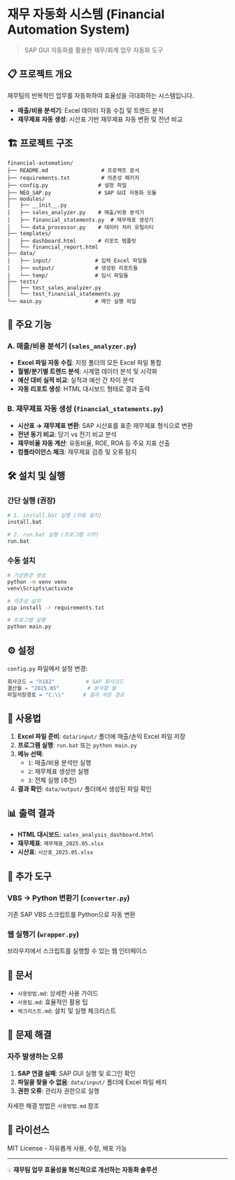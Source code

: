 # 재무 자동화 시스템 (Financial Automation System)

> SAP GUI 자동화를 활용한 재무/회계 업무 자동화 도구

## 📋 프로젝트 개요

재무팀의 반복적인 업무를 자동화하여 효율성을 극대화하는 시스템입니다.
- **매출/비용 분석기**: Excel 데이터 자동 수집 및 트렌드 분석
- **재무제표 자동 생성**: 시산표 기반 재무제표 자동 변환 및 전년 비교

## 🏗️ 프로젝트 구조

```
financial-automation/
├── README.md                 # 프로젝트 문서
├── requirements.txt          # 의존성 패키지
├── config.py                # 설정 파일
├── NEO_SAP.py               # SAP GUI 자동화 모듈
├── modules/
│   ├── __init__.py
│   ├── sales_analyzer.py    # 매출/비용 분석기
│   ├── financial_statements.py  # 재무제표 생성기
│   └── data_processor.py    # 데이터 처리 유틸리티
├── templates/
│   ├── dashboard.html       # 리포트 템플릿
│   └── financial_report.html
├── data/
│   ├── input/              # 입력 Excel 파일들
│   ├── output/             # 생성된 리포트들
│   └── temp/               # 임시 파일들
├── tests/
│   ├── test_sales_analyzer.py
│   └── test_financial_statements.py
└── main.py                 # 메인 실행 파일
```

## 🚀 주요 기능

### A. 매출/비용 분석기 (`sales_analyzer.py`)
- **Excel 파일 자동 수집**: 지정 폴더의 모든 Excel 파일 통합
- **월별/분기별 트렌드 분석**: 시계열 데이터 분석 및 시각화
- **예산 대비 실적 비교**: 실적과 예산 간 차이 분석
- **자동 리포트 생성**: HTML 대시보드 형태로 결과 출력

### B. 재무제표 자동 생성 (`financial_statements.py`)
- **시산표 → 재무제표 변환**: SAP 시산표를 표준 재무제표 형식으로 변환
- **전년 동기 비교**: 당기 vs 전기 비교 분석
- **재무비율 자동 계산**: 유동비율, ROE, ROA 등 주요 지표 산출
- **컴플라이언스 체크**: 재무제표 검증 및 오류 탐지

## 🛠️ 설치 및 실행

### 간단 실행 (권장)
```bash
# 1. install.bat 실행 (자동 설치)
install.bat

# 2. run.bat 실행 (프로그램 시작)
run.bat
```

### 수동 설치
```bash
# 가상환경 생성
python -m venv venv
venv\Scripts\activate

# 의존성 설치
pip install -r requirements.txt

# 프로그램 실행
python main.py
```

## ⚙️ 설정

`config.py` 파일에서 설정 변경:
```python
회사코드 = "h182"          # SAP 회사코드
결산월 = "2025.05"         # 분석할 월
파일저장경로 = "C:\\"      # 결과 저장 경로
```

## 🎯 사용법

1. **Excel 파일 준비**: `data/input/` 폴더에 매출/손익 Excel 파일 저장
2. **프로그램 실행**: `run.bat` 또는 `python main.py`
3. **메뉴 선택**:
   - `1`: 매출/비용 분석만 실행
   - `2`: 재무제표 생성만 실행  
   - `3`: 전체 실행 (추천)
4. **결과 확인**: `data/output/` 폴더에서 생성된 파일 확인

## 📊 출력 결과

- **HTML 대시보드**: `sales_analysis_dashboard.html`
- **재무제표**: `재무제표_2025.05.xlsx`
- **시산표**: `시산표_2025.05.xlsx`

## 🔧 추가 도구

### VBS → Python 변환기 (`converter.py`)
기존 SAP VBS 스크립트를 Python으로 자동 변환

### 웹 실행기 (`wrapper.py`)
브라우저에서 스크립트를 실행할 수 있는 웹 인터페이스

## 📖 문서

- `사용방법.md`: 상세한 사용 가이드
- `사용팁.md`: 효율적인 활용 팁
- `체크리스트.md`: 설치 및 실행 체크리스트

## 🚨 문제 해결

### 자주 발생하는 오류
1. **SAP 연결 실패**: SAP GUI 실행 및 로그인 확인
2. **파일을 찾을 수 없음**: `data/input/` 폴더에 Excel 파일 배치
3. **권한 오류**: 관리자 권한으로 실행

자세한 해결 방법은 `사용방법.md` 참조

## 📄 라이선스

MIT License - 자유롭게 사용, 수정, 배포 가능

---

💡 **재무팀 업무 효율성을 혁신적으로 개선하는 자동화 솔루션**